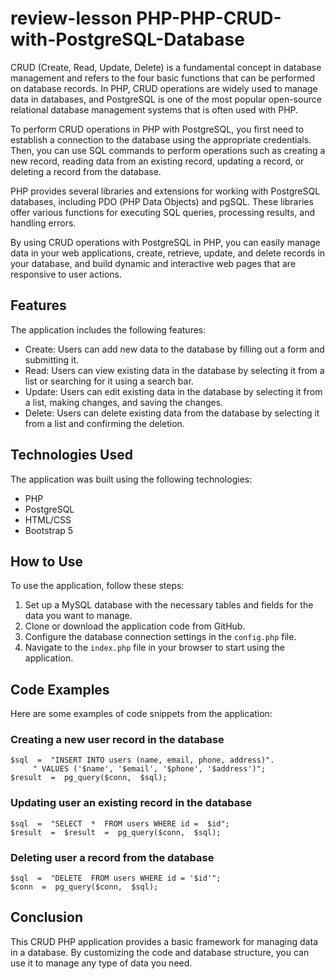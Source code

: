 # review-lesson PHP-PHP-CRUD-with-PostgreSQL-Database

CRUD (Create, Read, Update, Delete) is a fundamental concept in database management and refers to the four basic functions that can be performed on database records. In PHP, CRUD operations are widely used to manage data in databases, and PostgreSQL is one of the most popular open-source relational database management systems that is often used with PHP.

To perform CRUD operations in PHP with PostgreSQL, you first need to establish a connection to the database using the appropriate credentials. Then, you can use SQL commands to perform operations such as creating a new record, reading data from an existing record, updating a record, or deleting a record from the database.

PHP provides several libraries and extensions for working with PostgreSQL databases, including PDO (PHP Data Objects) and pgSQL. These libraries offer various functions for executing SQL queries, processing results, and handling errors.

By using CRUD operations with PostgreSQL in PHP, you can easily manage data in your web applications, create, retrieve, update, and delete records in your database, and build dynamic and interactive web pages that are responsive to user actions.


## Features

The application includes the following features:
+ Create: Users can add new data to the database by filling out a form and submitting it.
+ Read: Users can view existing data in the database by selecting it from a list or searching for it using a search bar.
+ Update: Users can edit existing data in the database by selecting it from a list, making changes, and saving the changes.
+ Delete: Users can delete existing data from the database by selecting it from a list and confirming the deletion.

## Technologies Used

The application was built using the following technologies:
 + PHP
 + PostgreSQL
 + HTML/CSS
 + Bootstrap 5

## How to Use

To use the application, follow these steps:

1.  Set up a MySQL database with the necessary tables and fields for the data you want to manage.
2.  Clone or download the application code from GitHub.
3.  Configure the database connection settings in the `config.php` file.
4.  Navigate to the `index.php` file in your browser to start using the application.

##  Code Examples

Here are some examples of code snippets from the application:
### Creating a new user record in the database

```
$sql  =  "INSERT INTO users (name, email, phone, address)".
	 " VALUES ('$name', '$email', '$phone', '$address')";
$result  =  pg_query($conn,  $sql);
```

### Updating user an existing record in the database

```
$sql  =  "SELECT  *  FROM users WHERE id =  $id";
$result  =  $result  =  pg_query($conn,  $sql);
``` 

### Deleting user a record from the database

```
$sql  =  "DELETE  FROM users WHERE id = '$id'";
$conn  =  pg_query($conn,  $sql);
```

## Conclusion
This CRUD PHP application provides a basic framework for managing data in a database. By customizing the code and database structure, you can use it to manage any type of data you need.
